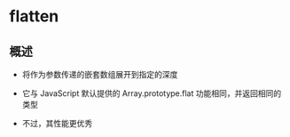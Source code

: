 # flatten

## 概述

+ 将作为参数传递的嵌套数组展开到指定的深度

+ 它与 JavaScript 默认提供的 Array.prototype.flat 功能相同，并返回相同的类型
+ 不过，其性能更优秀
